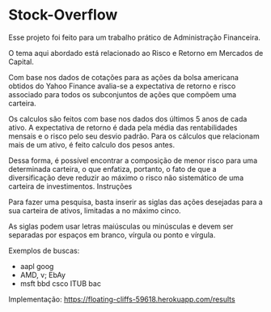 # Stock-Overflow

Esse projeto foi feito para um trabalho prático de Administração Financeira.

O tema aqui abordado está relacionado ao Risco e Retorno em Mercados de Capital.

Com base nos dados de cotações para as ações da bolsa americana obtidos do Yahoo Finance avalia-se a expectativa de retorno e risco associado para todos os subconjuntos de ações que compõem uma carteira.

Os calculos são feitos com base nos dados dos últimos 5 anos de cada ativo. A expectativa de retorno é dada pela média das rentabilidades mensais e o risco pelo seu desvio padrão. Para os cálculos que relacionam mais de um ativo, é feito calculo dos pesos antes.

Dessa forma, é possível encontrar a composição de menor risco para uma determinada carteira, o que enfatiza, portanto, o fato de que a diversificação deve reduzir ao máximo o risco não sistemático de uma carteira de investimentos.
Instruções

Para fazer uma pesquisa, basta inserir as siglas das ações desejadas para a sua carteira de ativos, limitadas a no máximo cinco.

As siglas podem usar letras maiúsculas ou minúsculas e devem ser separadas por espaços em branco, vírgula ou ponto e vírgula.

Exemplos de buscas:

 - aapl goog
 - AMD, v; EbAy
 - msft bbd csco ITUB bac

Implementação:
https://floating-cliffs-59618.herokuapp.com/results
